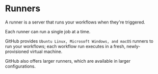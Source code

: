 # Runners

A runner is a server that runs your workflows when they're triggered.

Each runner can run a single job at a time.

GitHub provides `Ubuntu Linux, Microsoft Windows, and macOS` runners to run your workflows; each workflow run executes in a fresh, newly-provisioned virtual machine.

GitHub also offers larger runners, which are available in larger configurations.
